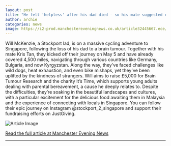 ```yaml
---
layout: post
title: "He felt 'helpless' after his dad died - so his mate suggested cycling from Stockport to Singapore"
author: archie
categories: news
image: https://i2-prod.manchestereveningnews.co.uk/article32445667.ece/ALTERNATES/s1200/0_Will-and-Kris-have-been-friends-for-a-decade-CollectPA-Real-Life.jpg
---
```

Will McKenzie, a Stockport lad, is on a massive cycling adventure to Singapore, following the loss of his dad to a brain tumour. Together with his mate Kris Tan, they kicked off their journey on May 5 and have already covered 4,500 miles, navigating through various countries like Germany, Bulgaria, and now Kyrgyzstan. Along the way, they've faced challenges like wild dogs, heat exhaustion, and even bike mishaps, yet they've been uplifted by the kindness of strangers. Will aims to raise £5,000 for Brain Tumour Research and the charity It’s Time, which supports young adults dealing with parental bereavement, a cause he deeply relates to. Despite the difficulties, they’re soaking in the beautiful landscapes and cultures, with a particular excitement for the delicious food awaiting them in Malaysia and the experience of connecting with locals in Singapore. You can follow their epic journey on Instagram @stockport_2_singapore and support their fundraising efforts on JustGiving.

![Article Image](https://i2-prod.manchestereveningnews.co.uk/article32445667.ece/ALTERNATES/s1200/0_Will-and-Kris-have-been-friends-for-a-decade-CollectPA-Real-Life.jpg)

[Read the full article at Manchester Evening News](https://www.manchestereveningnews.co.uk/news/greater-manchester-news/felt-helpless-after-dad-died-32445672)

---
